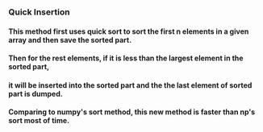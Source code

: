 ### Quick Insertion

#### This method first uses quick sort to sort the first n elements in a given array and then save the sorted part.
#### Then for the rest elements, if it is less than the largest element in the sorted part, 
#### it will be inserted into the sorted part and the the last element of sorted part is dumped.

#### Comparing to numpy's sort method, this new method is faster than np's sort most of time.
